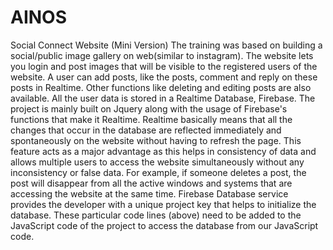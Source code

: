 # AINOS
Social Connect Website (Mini Version)
The training was based on building a social/public image gallery on web(similar to instagram). The website lets you login and post images that will be visible to the registered users of the website. A user can add posts, like the posts, comment and reply on these posts in Realtime. Other functions like deleting and editing posts are also available. All the user data is stored in a Realtime Database, Firebase. 
The project is mainly built on Jquery along with the usage of Firebase's functions that make it Realtime. 
Realtime basically means that all the changes that occur in the database are reflected immediately and spontaneously on the website without having to refresh the page. This feature acts as a major advantage as this helps in consistency of data and allows multiple users to access the website simultaneously without any inconsistency or false data. For example, if someone deletes a post, the post will disappear   from all the active windows and systems that are accessing the website at the same time.
Firebase Database service provides the developer with a unique project key that helps to initialize the database. These particular code lines (above) need to be added to the JavaScript code of the project  to access the database from our JavaScript code. 
